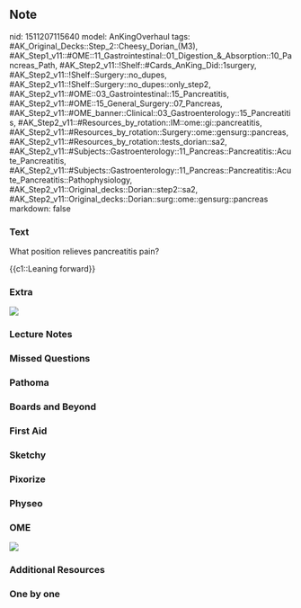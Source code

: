 ## Note
nid: 1511207115640
model: AnKingOverhaul
tags: #AK_Original_Decks::Step_2::Cheesy_Dorian_(M3), #AK_Step1_v11::#OME::11_Gastrointestinal::01_Digestion_&_Absorption::10_Pancreas_Path, #AK_Step2_v11::!Shelf::#Cards_AnKing_Did::1surgery, #AK_Step2_v11::!Shelf::Surgery::no_dupes, #AK_Step2_v11::!Shelf::Surgery::no_dupes::only_step2, #AK_Step2_v11::#OME::03_Gastrointestinal::15_Pancreatitis, #AK_Step2_v11::#OME::15_General_Surgery::07_Pancreas, #AK_Step2_v11::#OME_banner::Clinical::03_Gastroenterology::15_Pancreatitis, #AK_Step2_v11::#Resources_by_rotation::IM::ome::gi::pancreatitis, #AK_Step2_v11::#Resources_by_rotation::Surgery::ome::gensurg::pancreas, #AK_Step2_v11::#Resources_by_rotation::tests_dorian::sa2, #AK_Step2_v11::#Subjects::Gastroenterology::11_Pancreas::Pancreatitis::Acute_Pancreatitis, #AK_Step2_v11::#Subjects::Gastroenterology::11_Pancreas::Pancreatitis::Acute_Pancreatitis::Pathophysiology, #AK_Step2_v11::Original_decks::Dorian::step2::sa2, #AK_Step2_v11::Original_decks::Dorian::surg::ome::gensurg::pancreas
markdown: false

### Text
What position relieves pancreatitis pain?
<div>
  {{c1::Leaning forward}}
</div>

### Extra
<img src="paste-9972914061313.jpg">

### Lecture Notes


### Missed Questions


### Pathoma


### Boards and Beyond


### First Aid


### Sketchy


### Pixorize


### Physeo


### OME
<div class="ome-widget">
  <a href=
  "https://onlinemeded.org/spa/gastroenterology/pancreatitis/acquire?ref=anki">
  <img src="_OME_AnkiFlashcards_Lesson_2.png"></a>
</div>

### Additional Resources


### One by one


